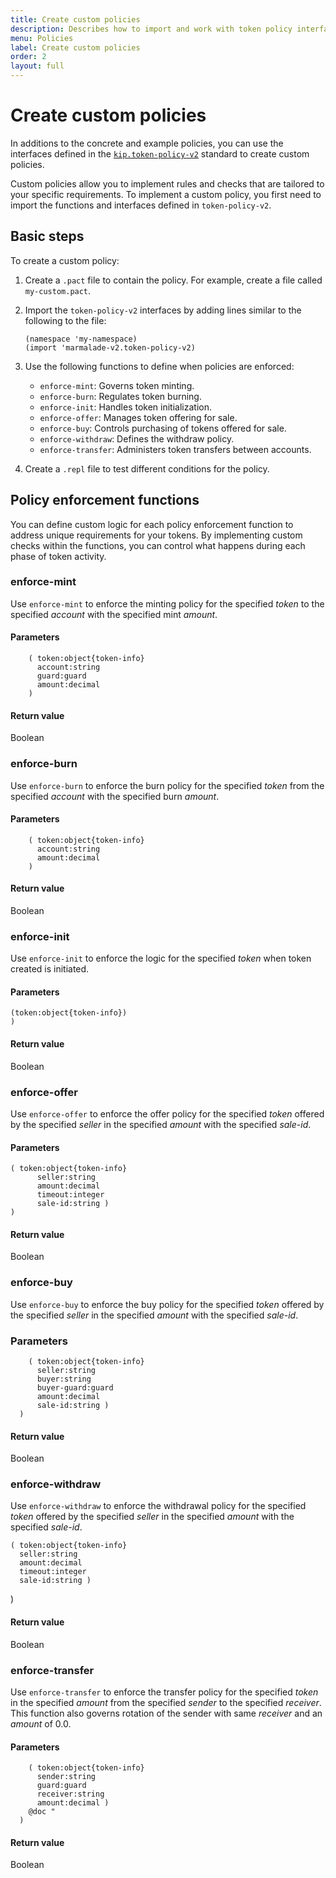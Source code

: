 ```yaml
---
title: Create custom policies
description: Describes how to import and work with token policy interfaces to create custom token policies.
menu: Policies
label: Create custom policies
order: 2
layout: full
---
```


# Create custom policies

In additions to the concrete and example policies, you can use the interfaces defined in the [`kip.token-policy-v2`](https://github.com/kadena-io/marmalade/blob/main/pact/kip/token-policy-v2.pact) standard to create custom policies.

Custom policies allow you to implement rules and checks that are tailored to your specific requirements. 
To implement a custom policy, you first need to import the functions and interfaces defined in `token-policy-v2`.

## Basic steps

To create a custom policy:

1. Create a `.pact` file to contain the policy.
   For example, create a file called `my-custom.pact`.

2. Import the `token-policy-v2` interfaces by adding lines similar to the following to the file:

   ```pact
   (namespace 'my-namespace)
   (import 'marmalade-v2.token-policy-v2)
   ```

3. Use the following functions to define when policies are enforced:
   
   - `enforce-mint`: Governs token minting. 
   - `enforce-burn`: Regulates token burning.
   - `enforce-init`: Handles token initialization. 
   - `enforce-offer`: Manages token offering for sale. 
   - `enforce-buy`: Controls purchasing of tokens offered for sale. 
   - `enforce-withdraw`: Defines the withdraw policy.
   - `enforce-transfer`: Administers token transfers between accounts.

1. Create a `.repl` file to test different conditions for the policy.

## Policy enforcement functions

   You can define custom logic for each policy enforcement function to address unique requirements for your tokens. 
   By implementing custom checks within the functions, you can control what happens during each phase of token activity.

### enforce-mint

Use `enforce-mint` to enforce the minting policy for the specified _token_ to the specified _account_ with the specified mint _amount_.

#### Parameters

```pact
    ( token:object{token-info}
      account:string
      guard:guard
      amount:decimal
    )
```

#### Return value

Boolean

### enforce-burn

Use `enforce-burn` to enforce the burn policy for the specified _token_ from the specified _account_ with the specified burn _amount_.

#### Parameters

```pact
    ( token:object{token-info}
      account:string
      amount:decimal
    )
```
#### Return value

Boolean

### enforce-init

Use `enforce-init` to enforce the logic for the specified _token_ when token created is initiated.

#### Parameters

```pact
(token:object{token-info})
)
```

#### Return value

Boolean

### enforce-offer

Use `enforce-offer` to enforce the offer policy for the specified _token_ offered by the specified _seller_ in the specified _amount_ with the specified _sale-id_.

#### Parameters

```pact
( token:object{token-info}
      seller:string
      amount:decimal
      timeout:integer
      sale-id:string )
)
```

#### Return value

Boolean

### enforce-buy

Use `enforce-buy` to enforce the buy policy for the specified _token_ offered by the specified _seller_ in the specified _amount_ with the specified _sale-id_.

### Parameters

```pact
    ( token:object{token-info}
      seller:string
      buyer:string
      buyer-guard:guard
      amount:decimal
      sale-id:string )
  )
```

#### Return value

Boolean

### enforce-withdraw

Use `enforce-withdraw` to enforce the withdrawal policy for the specified _token_ offered by the specified _seller_ in the specified _amount_ with the specified _sale-id_.

    ( token:object{token-info}
      seller:string
      amount:decimal
      timeout:integer
      sale-id:string )
  )

#### Return value

Boolean

### enforce-transfer

Use `enforce-transfer` to enforce the transfer policy for the specified _token_ in the specified _amount_ from the specified _sender_ to the specified _receiver_.
This function also governs rotation of the sender with same _receiver_ and an _amount_ of 0.0.

#### Parameters

```pact
    ( token:object{token-info}
      sender:string
      guard:guard
      receiver:string
      amount:decimal )
    @doc " 
  )
```

#### Return value

Boolean